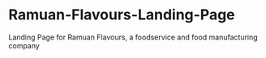 # Ramuan-Flavours-Landing-Page
Landing Page for Ramuan Flavours, a foodservice and food manufacturing company
